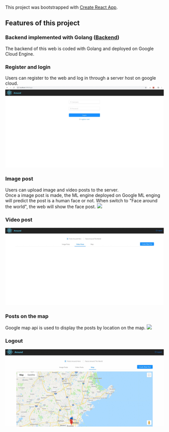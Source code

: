 This project was bootstrapped with [Create React App](https://github.com/facebook/create-react-app).


## Features of this project
### Backend implemented with Golang ([Backend](https://github.com/helibu/Golang-web))
The backend of this web is coded with Golang and deployed on Google Cloud Engine.

### Register and login
Users can register to the web and log in through a server host on google cloud.
![register_feature](https://github.com/helibu/Media-Sharing-web/blob/master/gifs/register.gif)

### Image post
Users can upload image and video posts to the server. 
<br>Once a image post is made, the ML engine deployed on Google ML enging will predict the post is a human face or not. When switch to "Face around the world", the web will show the face post.
<img src="https://github.com/helibu/Media-Sharing-web/blob/master/gifs/post.gif" />

### Video post
<img src="https://github.com/helibu/Media-Sharing-web/blob/master/gifs/videopost.gif" />
 
 
### Posts on the map
Google map api is used to display the posts by location on the map.
![](https://github.com/helibu/Media-Sharing-web/blob/master/gifs/map.gif) 

### Logout
![](https://github.com/helibu/Media-Sharing-web/blob/master/gifs/logout.gif) 
